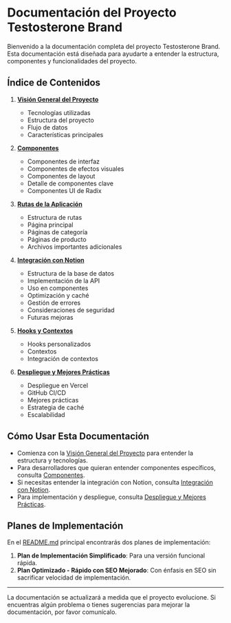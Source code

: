 # Documentación del Proyecto Testosterone Brand

Bienvenido a la documentación completa del proyecto Testosterone Brand. Esta documentación está diseñada para ayudarte a entender la estructura, componentes y funcionalidades del proyecto.

## Índice de Contenidos

1. [**Visión General del Proyecto**](./01-project-overview.md)
   - Tecnologías utilizadas
   - Estructura del proyecto
   - Flujo de datos
   - Características principales

2. [**Componentes**](./02-components.md)
   - Componentes de interfaz
   - Componentes de efectos visuales
   - Componentes de layout
   - Detalle de componentes clave
   - Componentes UI de Radix

3. [**Rutas de la Aplicación**](./03-app-routes.md)
   - Estructura de rutas
   - Página principal
   - Páginas de categoría
   - Páginas de producto
   - Archivos importantes adicionales

4. [**Integración con Notion**](./04-notion-integration.md)
   - Estructura de la base de datos
   - Implementación de la API
   - Uso en componentes
   - Optimización y caché
   - Gestión de errores
   - Consideraciones de seguridad
   - Futuras mejoras

5. [**Hooks y Contextos**](./05-hooks-and-context.md)
   - Hooks personalizados
   - Contextos
   - Integración de contextos

6. [**Despliegue y Mejores Prácticas**](./06-deployment-and-best-practices.md)
   - Despliegue en Vercel
   - GitHub CI/CD
   - Mejores prácticas
   - Estrategia de caché
   - Escalabilidad

## Cómo Usar Esta Documentación

- Comienza con la [Visión General del Proyecto](./01-project-overview.md) para entender la estructura y tecnologías.
- Para desarrolladores que quieran entender componentes específicos, consulta [Componentes](./02-components.md).
- Si necesitas entender la integración con Notion, consulta [Integración con Notion](./04-notion-integration.md).
- Para implementación y despliegue, consulta [Despliegue y Mejores Prácticas](./06-deployment-and-best-practices.md).

## Planes de Implementación

En el [README.md](../README.md) principal encontrarás dos planes de implementación:

1. **Plan de Implementación Simplificado**: Para una versión funcional rápida.
2. **Plan Optimizado - Rápido con SEO Mejorado**: Con énfasis en SEO sin sacrificar velocidad de implementación.

---

La documentación se actualizará a medida que el proyecto evolucione. Si encuentras algún problema o tienes sugerencias para mejorar la documentación, por favor comunícalo.